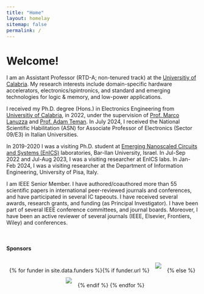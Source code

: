 ```yaml
---
title: "Home"
layout: homelay
sitemap: false
permalink: /
---
```


<style>
code {padding: 6px 8px; font-size: 90%;}
</style>

# Welcome!

I am an Assistant Professor (RTD-A; non-tenured track) at the <a href="https://www.unical.it/" target="_blank">Universitiy of Calabria</a>. My research interests include domain-specific hardware accelerators, electronics/spintronics, and standard and emerging technologies for logic & memory, and low-power applications. 

I received my Ph.D. degree (Hons.) in Electronics Engineering from <a href="https://www.unical.it/" target="_blank">Universitiy of Calabria</a>, in 2022, under the supervision of <a href="https://people.dimes.unical.it/marcolanuzza/" target="_blank">Prof. Marco Lanuzza</a> and <a href="https://www.eng.biu.ac.il/temanad/" target="_blank">Prof. Adam Teman</a>. In July 2024, I received the National Scientific Habilitation (ASN) for Associate Professor of Electronics (Sector 09/E3) in Italian Universities.

In 2019-2020 I was a visiting Ph.D. student at <a href="https://enicslabs.com/" target="_blank">Emerging Nanoscaled Circuits and Systems (EnICS)</a> laboratories, Bar-Ilan University, Israel. In Jul-Sep 2022 and Jul-Aug 2023, I was a visiting researcher at EnICS labs. In Jan-Feb 2024, I was a visiting researcher at the Department of Information Engineering, University of Pisa, Italy. 

I am IEEE Senior Member. I have authored/coauthored more than 55 scientific papers in international peer-reviewed journals and conferences, and have participated in several IC tapeouts. I have received several awards, research grants, and funding (as Principal Investigator). I have been part of several IEEE conference committees, and journal boards. Moreover, I have been an active reviewer of several journals (IEEE, Elsevier, Frontiers, Wiley) and conferences.


<!--
### Research

My recent research activity at UNICAL .... 
-->



<br/>
<div class="well-md">
<h4>Sponsors</h4>
<div style='display:block; text-align:center; margin-left:auto; margin-right:auto;'>
 {% for funder in site.data.funders %}{% if funder.url %}<a href="{{funder.url}}" target="_blank"><img src='/images/logopic/{{ funder.image }}' style='background-color: #ffffff; max-height: 110px; max-width: 210px; margin: 10 15px;'/></a>{% else %}<img src='/images/logopic/{{ funder.image }}' class='mycenter' style='background-color: #ffffff; max-height: 110px; max-width: 210px; margin: 10 15px;'/>{% endif %}   {% endfor %}
</div>
</div>